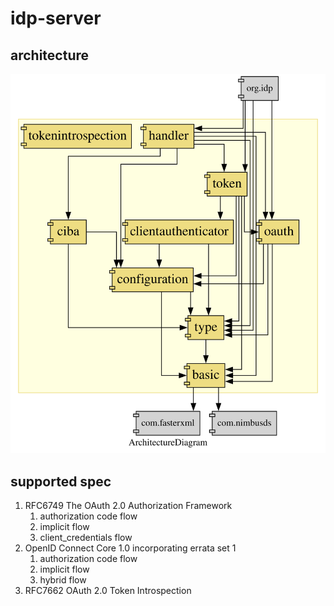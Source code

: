 # idp-server

## architecture

![architecture](./architecture.svg)

## supported spec

1. RFC6749 The OAuth 2.0 Authorization Framework
   1. authorization code flow
   2. implicit flow
   3. client_credentials flow
2. OpenID Connect Core 1.0 incorporating errata set 1
   1. authorization code flow
   2. implicit flow
   3. hybrid flow
3. RFC7662 OAuth 2.0 Token Introspection

